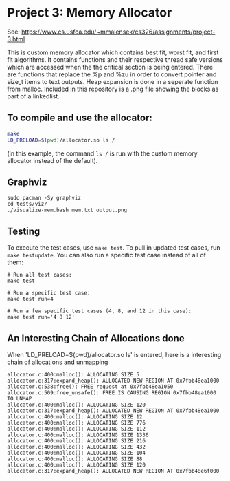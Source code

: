 # Project 3: Memory Allocator

See: https://www.cs.usfca.edu/~mmalensek/cs326/assignments/project-3.html 

This is custom memory allocator which contains best fit, worst fit, and first fit algorithms. It contains functions and their respective thread safe versions which are accessed when the the critical section is being entered. There are functions that replace the %p and %zu in order to convert pointer and size_t items to text outputs. Heap expansion is done in a seperate function from malloc. Included in this repository is a .png file showing the blocks as part of a linkedlist. 

## To compile and use the allocator:

```bash
make
LD_PRELOAD=$(pwd)/allocator.so ls /
```

(in this example, the command `ls /` is run with the custom memory allocator instead of the default).

## Graphviz
```
sudo pacman -Sy graphviz
cd tests/viz/
./visualize-mem.bash mem.txt output.png
```
## Testing
To execute the test cases, use `make test`. To pull in updated test cases, run `make testupdate`. You can also run a specific test case instead of all of them:
```
# Run all test cases:
make test

# Run a specific test case:
make test run=4

# Run a few specific test cases (4, 8, and 12 in this case):
make test run='4 8 12'
```

## An Interesting Chain of Allocations done 
When 'LD_PRELOAD=$(pwd)/allocator.so ls' is entered, here is a interesting chain of allocations and unmapping 
```
allocator.c:400:malloc(): ALLOCATING SIZE 5
allocator.c:317:expand_heap(): ALLOCATED NEW REGION AT 0x7fbb48ea1000
allocator.c:538:free(): FREE request at 0x7fbb48ea1050
allocator.c:509:free_unsafe(): FREE IS CAUSING REGION 0x7fbb48ea1000 TO UNMAP
allocator.c:400:malloc(): ALLOCATING SIZE 120
allocator.c:317:expand_heap(): ALLOCATED NEW REGION AT 0x7fbb48ea1000
allocator.c:400:malloc(): ALLOCATING SIZE 12
allocator.c:400:malloc(): ALLOCATING SIZE 776
allocator.c:400:malloc(): ALLOCATING SIZE 112
allocator.c:400:malloc(): ALLOCATING SIZE 1336
allocator.c:400:malloc(): ALLOCATING SIZE 216
allocator.c:400:malloc(): ALLOCATING SIZE 432
allocator.c:400:malloc(): ALLOCATING SIZE 104
allocator.c:400:malloc(): ALLOCATING SIZE 88
allocator.c:400:malloc(): ALLOCATING SIZE 120
allocator.c:317:expand_heap(): ALLOCATED NEW REGION AT 0x7fbb48e6f000
```
